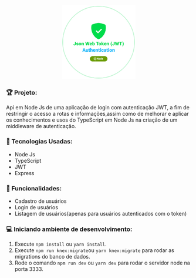 <div align="center">
  <img src="github/logo.png" margin="20" width="200" height="auto" alt="Welcome" />
</div>

<h3>🏆 Projeto: </h3>
<p>Api em Node Js de uma aplicação de login com autenticação JWT, a fim de restringir o acesso a rotas e informações,assim como de melhorar e aplicar os conhecimentos e usos do TypeScript em Node Js na criação de um middleware de autenticação.</p>

<h3>🔨 Tecnologias Usadas: </h3>
<ul>
  <li>Node Js</li>
  <li>TypeScript</li>
  <li>JWT</li>
  <li>Express</li>
</ul>

<h3>🌟 Funcionalidades: </h3>
<ul>
  <li>Cadastro de usuários</li>
  <li>Login de usuários</li>
  <li>Listagem de usuários(apenas para usuários autenticados com o token)</li>
</ul>

<h3>💻 Iniciando ambiente de desenvolvimento: </h3>

1. Execute `npm install` ou `yarn install`.<br />
2. Execute `npm run knex:migrate`ou `yarn knex:migrate` para rodar as migrations do banco de dados.<br />
7. Rode o comando `npm run dev` ou `yarn dev` para rodar o servidor node na porta 3333.<br />